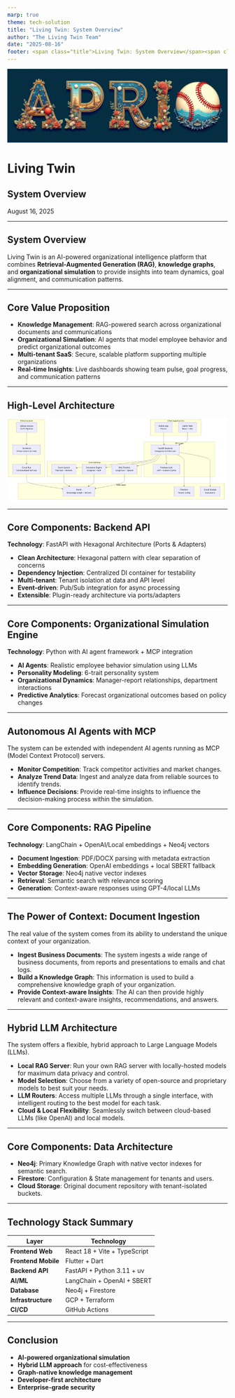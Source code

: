 ```yaml
---
marp: true
theme: tech-solution
title: "Living Twin: System Overview"
author: "The Living Twin Team"
date: "2025-08-16"
footer: <span class="title">Living Twin: System Overview</span><span class="pagenumber"></span><span class="copyright">© 2025 Living Twin</span>
---
```


<!-- _class: title-page -->

![Logo](img/big-logo.jpeg)

# **Living Twin**
## System Overview
<div class="date">August 16, 2025</div>

---

## System Overview

Living Twin is an AI-powered organizational intelligence platform that combines **Retrieval-Augmented Generation (RAG)**, **knowledge graphs**, and **organizational simulation** to provide insights into team dynamics, goal alignment, and communication patterns.

---

## Core Value Proposition

- **Knowledge Management**: RAG-powered search across organizational documents and communications
- **Organizational Simulation**: AI agents that model employee behavior and predict organizational outcomes
- **Multi-tenant SaaS**: Secure, scalable platform supporting multiple organizations
- **Real-time Insights**: Live dashboards showing team pulse, goal progress, and communication patterns

---

## High-Level Architecture

![High-Level Architecture](img/architecture.png)

---

## Core Components: Backend API

**Technology**: FastAPI with Hexagonal Architecture (Ports & Adapters)

- **Clean Architecture**: Hexagonal pattern with clear separation of concerns
- **Dependency Injection**: Centralized DI container for testability
- **Multi-tenant**: Tenant isolation at data and API level
- **Event-driven**: Pub/Sub integration for async processing
- **Extensible**: Plugin-ready architecture via ports/adapters

---

## Core Components: Organizational Simulation Engine

**Technology**: Python with AI agent framework + MCP integration

- **AI Agents**: Realistic employee behavior simulation using LLMs
- **Personality Modeling**: 6-trait personality system
- **Organizational Dynamics**: Manager-report relationships, department interactions
- **Predictive Analytics**: Forecast organizational outcomes based on policy changes

---

## Autonomous AI Agents with MCP

The system can be extended with independent AI agents running as MCP (Model Context Protocol) servers.

- **Monitor Competition**: Track competitor activities and market changes.
- **Analyze Trend Data**: Ingest and analyze data from reliable sources to identify trends.
- **Influence Decisions**: Provide real-time insights to influence the decision-making process within the simulation.

---

## Core Components: RAG Pipeline

**Technology**: LangChain + OpenAI/Local embeddings + Neo4j vectors

- **Document Ingestion**: PDF/DOCX parsing with metadata extraction
- **Embedding Generation**: OpenAI embeddings + local SBERT fallback
- **Vector Storage**: Neo4j native vector indexes
- **Retrieval**: Semantic search with relevance scoring
- **Generation**: Context-aware responses using GPT-4/local LLMs

---

## The Power of Context: Document Ingestion

The real value of the system comes from its ability to understand the unique context of your organization.

- **Ingest Business Documents**: The system ingests a wide range of business documents, from reports and presentations to emails and chat logs.
- **Build a Knowledge Graph**: This information is used to build a comprehensive knowledge graph of your organization.
- **Provide Context-aware Insights**: The AI can then provide highly relevant and context-aware insights, recommendations, and answers.

---

## Hybrid LLM Architecture

The system offers a flexible, hybrid approach to Large Language Models (LLMs).

- **Local RAG Server**: Run your own RAG server with locally-hosted models for maximum data privacy and control.
- **Model Selection**: Choose from a variety of open-source and proprietary models to best suit your needs.
- **LLM Routers**: Access multiple LLMs through a single interface, with intelligent routing to the best model for each task.
- **Cloud & Local Flexibility**: Seamlessly switch between cloud-based LLMs (like OpenAI) and local models.

---

## Core Components: Data Architecture

- **Neo4j**: Primary Knowledge Graph with native vector indexes for semantic search.
- **Firestore**: Configuration & State management for tenants and users.
- **Cloud Storage**: Original document repository with tenant-isolated buckets.

---

## Technology Stack Summary

| Layer | Technology |
|---|---|
| **Frontend Web** | React 18 + Vite + TypeScript |
| **Frontend Mobile** | Flutter + Dart |
| **Backend API** | FastAPI + Python 3.11 + uv |
| **AI/ML** | LangChain + OpenAI + SBERT |
| **Database** | Neo4j + Firestore |
| **Infrastructure** | GCP + Terraform |
| **CI/CD** | GitHub Actions |

---

## Conclusion

- **AI-powered organizational simulation**
- **Hybrid LLM approach** for cost-effectiveness
- **Graph-native knowledge management**
- **Developer-first architecture**
- **Enterprise-grade security**
